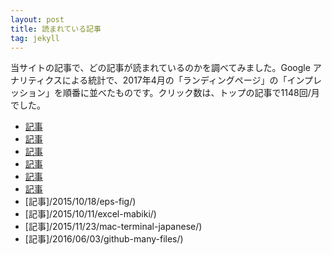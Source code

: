 ```yaml
---
layout: post
title: 読まれている記事
tag: jekyll
---
```

当サイトの記事で、どの記事が読まれているのかを調べてみました。Google アナリティクスによる統計で、2017年4月の「ランディングページ」の「インプレッション」を順番に並べたものです。クリック数は、トップの記事で1148回/月でした。
	
* [記事](/2015/10/27/open-command/)
* [記事](/2016/03/25/MacZip/)
* [記事](/2016/06/06/github-many-files/)
* [記事](/2015/10/20/word-author/)
* [記事](/2015/11/12/office-soft/)
* [記事](/2016/03/26/GoogleAuthenticator/)
* [記事]/2015/10/18/eps-fig/)
* [記事]/2015/10/11/excel-mabiki/)
* [記事]/2015/11/23/mac-terminal-japanese/)
* [記事]/2016/06/03/github-many-files/)
